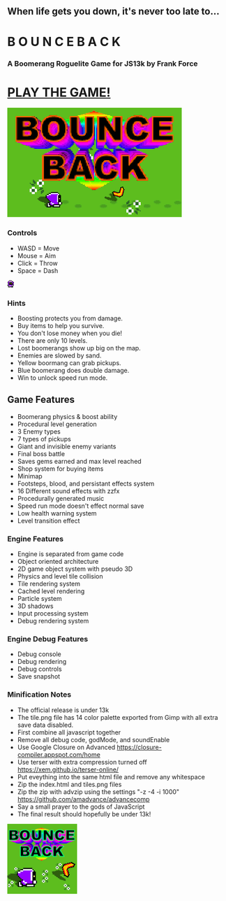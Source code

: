## When life gets you down, it's never too late to...
# B O U N C E B A C K
### A Boomerang Roguelite Game for JS13k by Frank Force

# [PLAY THE GAME!](https://js13kgames.com/entries/bounce-back)

![Bounceback Image](/screenshot.png)

### Controls
* WASD = Move
* Mouse = Aim
* Click = Throw
* Space = Dash

![Avatar](/avatar.gif)

### Hints
* Boosting protects you from damage.
* Buy items to help you survive.
* You don't lose money when you die!
* There are only 10 levels.
* Lost boomerangs show up big on the map.
* Enemies are slowed by sand.
* Yellow boormang can grab pickups.
* Blue boomerang does double damage.
* Win to unlock speed run mode.
  
## Game Features
* Boomerang physics & boost ability
* Procedural level generation
* 3 Enemy types
* 7 types of pickups
* Giant and invisible enemy variants
* Final boss battle
* Saves gems earned and max level reached
* Shop system for buying items
* Minimap
* Footsteps, blood, and persistant effects system
* 16 Different sound effects with zzfx
* Procedurally generated music
* Speed run mode doesn't effect normal save
* Low health warning system
* Level transition effect
  
### Engine Features
* Engine is separated from game code
* Object oriented architecture
* 2D game object system with pseudo 3D
* Physics and level tile collision
* Tile rendering system
* Cached level rendering
* Particle system
* 3D shadows
* Input processing system
* Debug rendering system

### Engine Debug Features
* Debug console
* Debug rendering
* Debug controls
* Save snapshot

### Minification Notes
* The official release is under 13k
* The tile.png file has 14 color palette exported from Gimp with all extra save data disabled.
* First combine all javascript together
* Remove all debug code, godMode, and soundEnable
* Use Google Closure on Advanced https://closure-compiler.appspot.com/home
* Use terser with extra compression turned off https://xem.github.io/terser-online/
* Put eveything into the same html file and remove any whitespace
* Zip the index.html and tiles.png files
* Zip the zip with advzip using the settings "-z -4 -i 1000" https://github.com/amadvance/advancecomp
* Say a small prayer to the gods of JavaScript
* The final result should hopefully be under 13k!

![Bounceback Thumbnail](/screenshotTiny.png)

